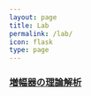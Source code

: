 ```yaml
---
layout: page
title: Lab
permalink: /lab/
icon: flask
type: page
---
```



### [増幅器の理論解析](/lab/theo_analysis_amp/)

